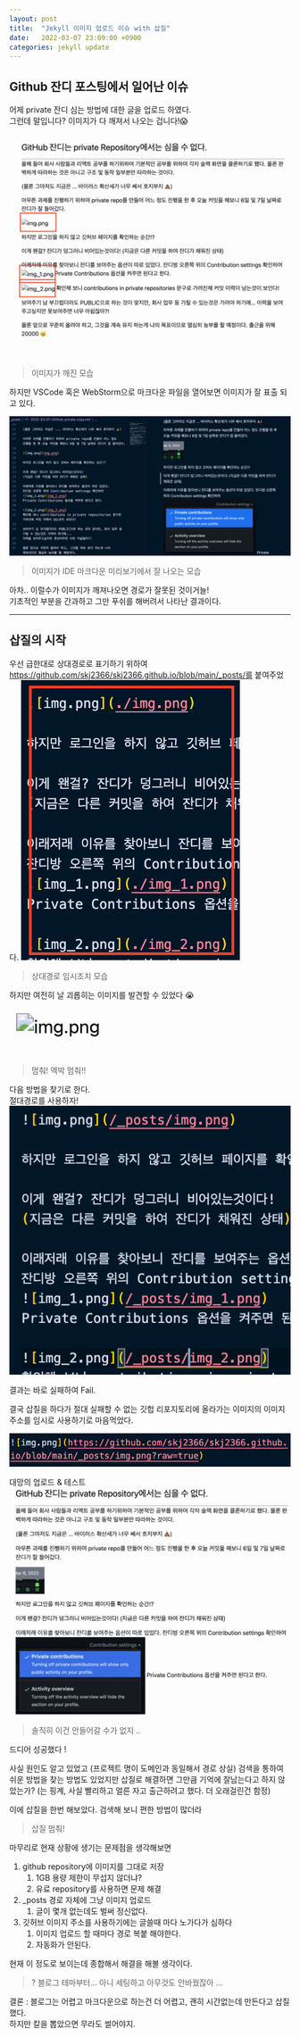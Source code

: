 ```yaml
---
layout: post
title:  "Jekyll 이미지 업로드 이슈 with 삽질"
date:   2022-03-07 23:09:00 +0900
categories: jekyll update
---
```


## Github 잔디 포스팅에서 일어난 이슈 

어제 private 잔디 심는 방법에 대한 글을 업로드 하였다.  
그런데 말입니다? 이미지가 다 깨져서 나오는 겁니다!😱  

![img.png](https://github.com/skj2366/skj2366.github.io/blob/main/_posts/Jekyll%20%EC%9D%B4%EB%AF%B8%EC%A7%80%20%EC%97%86%EC%9D%8C.png?raw=true) 
>이미지가 깨진 모습



하지만 VSCode 혹은 WebStorm으로 마크다운 파일을 열어보면 이미지가 잘 표출 되고 있다.


![img.png](https://github.com/skj2366/skj2366.github.io/blob/main/_posts/Jekyll%20IDE%20md미리보기%20잘%20나옴.png?raw=true)
>이미지가 IDE 마크다운 미리보기에서 잘 나오는 모습

아차.. 이럴수가 이미지가 깨져나오면 경로가 잘못된 것이거늘!  
기초적인 부분을 간과하고 그만 푸쉬를 해버려서 나타난 결과이다. 

---

## 삽질의 시작 

우선 급한대로 상대경로로 표기하기 위하여 https://github.com/skj2366/skj2366.github.io/blob/main/_posts/를 붙여주었다.
![임시조치.png](https://github.com/skj2366/skj2366.github.io/blob/main/_posts/Jekyll%20%EC%9D%B4%EB%AF%B8%EC%A7%80%20%EA%B2%BD%EB%A1%9C%20%EC%A1%B0%EC%B9%98.png?raw=true)
>상대경로 임시조치 모습


하지만 여전히 날 괴롭히는 이미지를 발견할 수 있었다 😭 
![머_멈춰.png](https://github.com/skj2366/skj2366.github.io/blob/main/_posts/%EC%97%AC%EC%A0%84%ED%9E%88%20%EB%82%A0%20%EA%B4%B4%EB%A1%AD%ED%9E%88%EB%8A%94%20%EC%9D%B4%EB%AF%B8%EC%A7%80.png?raw=true)
> 멈춰! 엑박 멈춰!!

  
  다음 방법을 찾기로 한다.  
  절대경로를 사용하자! 
  ![절대경로.png](https://github.com/skj2366/skj2366.github.io/blob/main/_posts/절대경로%20사용.png?raw=true)

결과는 바로 실패하여 Fail.

결국 삽질을 하다가 절대 실패할 수 없는 깃헙 리포지토리에 올라가는 이미지의 이미지 주소를 임시로 사용하기로 마음먹었다.

![깃허브 이미지 url](https://github.com/skj2366/skj2366.github.io/blob/main/_posts/%EA%B9%83%ED%97%88%EB%B8%8C%20%EC%9D%B4%EB%AF%B8%EC%A7%80%20url%20%EC%82%AC%EC%9A%A9.png?raw=true)


대망의 업로드 & 테스트
![업로드완료](https://github.com/skj2366/skj2366.github.io/blob/main/_posts/%EC%9D%B4%EA%B1%B4%20%EC%95%88%EB%93%A4%EC%96%B4%EA%B0%88%EC%88%98%EA%B0%80%20%EC%97%86%EC%A7%80.png?raw=true)
> 솔직히 이건 안들어갈 수가 없지 ..

드디어 성공했다 ! 

사실 원인도 알고 있었고 (프로젝트 명이 도메인과 동일해서 경로 상실) 
검색을 통하여 쉬운 방법을 찾는 방법도 있었지만 삽질로 해결하면 그만큼 기억에 잘남는다고 하지 않았는가? (는 핑계, 사실 빨리하고 얼른 자고 출근하려고 했다. 더 오래걸린건 함정)

이에 삽질을 한번 해보았다. 검색해 보니 편한 방법이 많더라
> 삽질 멈춰! 

마무리로 현재 상황에 생기는 문제점을 생각해보면
1. github repository에 이미지를 그대로 저장 
   1. 1GB 용량 제한이 무섭지 않더냐?
   2. 유료 repository를 사용하면 문제 해결 
2. _posts 경로 자체에 그냥 이미지 업로드
   1. 글이 몇개 없는데도 벌써 정신없다.
3. 깃허브 이미지 주소를 사용하기에는 글쓸때 마다 노가다가 심하다 
   1. 이미지 업로드 할 때마다 경로 복붙 해야한다.
   2. 자동화가 안된다.

현재 이 정도로 보이는데 종합해서 해결을 해볼 생각이다.
> ? 블로그 테마부터... 아니 세팅하고 아무것도 안바꿨잖아 ...

결론 : 블로그는 어렵고 마크다운으로 하는건 더 어렵고, 괜히 시간없는데 만든다고 삽질했다.  
하지만 칼을 뽑았으면 무라도 썰어야지.